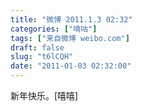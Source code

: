 ```yaml
---
title: "微博 2011.1.3 02:32"
categories: ["嘀咕"]
tags: ["来自微博 weibo.com"]
draft: false
slug: "t6lCQH"
date: "2011-01-03 02:32:00"
---
```


<p>新年快乐。[嘻嘻] 　 ​​​​</p>
